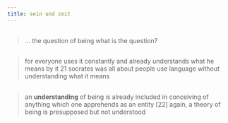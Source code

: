 ```yaml
---
title: sein und zeit
---
```


##
> ... the question of being
what is the question?
##
> for everyone uses it constantly and already understands what he means by it 21
socrates was all about people use language without understanding what it means
##
> an **understanding** of being is already included in conceiving of anything which one apprehends as an entity [22]
again, a theory of being is presupposed but not understood
##
